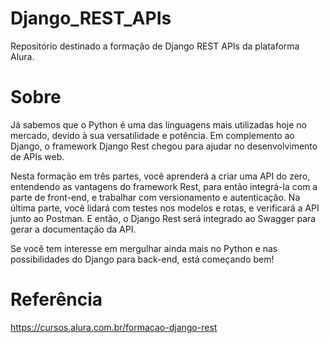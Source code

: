 # Django_REST_APIs
Repositório destinado a formação de Django REST APIs da plataforma Alura.
# Sobre
Já sabemos que o Python é uma das linguagens mais utilizadas hoje no mercado, devido à sua versatilidade e potência. Em complemento ao Django, o framework Django Rest chegou para ajudar no desenvolvimento de APIs web.

Nesta formação em três partes, você aprenderá a criar uma API do zero, entendendo as vantagens do framework Rest, para então integrá-la com a parte de front-end, e trabalhar com versionamento e autenticação. Na última parte, você lidará com testes nos modelos e rotas, e verificará a API junto ao Postman. E então, o Django Rest será integrado ao Swagger para gerar a documentação da API.

Se você tem interesse em mergulhar ainda mais no Python e nas possibilidades do Django para back-end, está começando bem!

# Referência 
https://cursos.alura.com.br/formacao-django-rest
